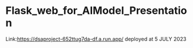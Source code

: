 # Flask_web_for_AIModel_Presentation
Link:https://dsaproject-652ttug7da-df.a.run.app/
deployed at 5 JULY 2023
